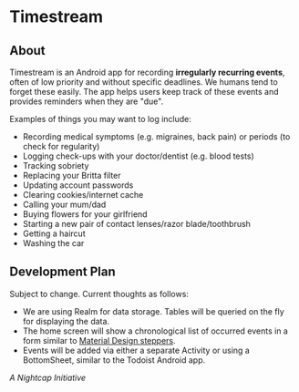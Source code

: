 # Timestream

## About
Timestream is an Android app for recording **irregularly recurring events**, often of low priority and without specific deadlines. We humans tend to forget these easily. The app helps users keep track of these events and provides reminders when they are "due".

Examples of things you may want to log include:
- Recording medical symptoms (e.g. migraines, back pain) or periods (to check for regularity)
- Logging check-ups with your doctor/dentist (e.g. blood tests)
- Tracking sobriety
- Replacing your Britta filter
- Updating account passwords
- Clearing cookies/internet cache
- Calling your mum/dad
- Buying flowers for your girlfriend
- Starting a new pair of contact lenses/razor blade/toothbrush
- Getting a haircut
- Washing the car

## Development Plan
Subject to change. Current thoughts as follows:
- We are using Realm for data storage. Tables will be queried on the fly for displaying the data.
- The home screen will show a chronological list of occurred events in a form similar to [Material Design steppers](https://material.io/guidelines/components/steppers.html).
- Events will be added via either a separate Activity or using a BottomSheet, similar to the Todoist Android app.

*A Nightcap Initiative*